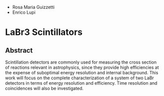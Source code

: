 - Rosa Maria Guizzetti
- Enrico Lupi

# LaBr3 Scintillators

## Abstract

Scintillation detectors are commonly used for measuring the cross section of reactions relevant in astrophysics, since they provide high efficiencies at the expense of suboptimal energy resolution and internal background. This work will focus on the complete characterization of a system of two LaBr detectors in terms of energy resolution and efficiency. Time resolution and coincidences will also be investigated.
